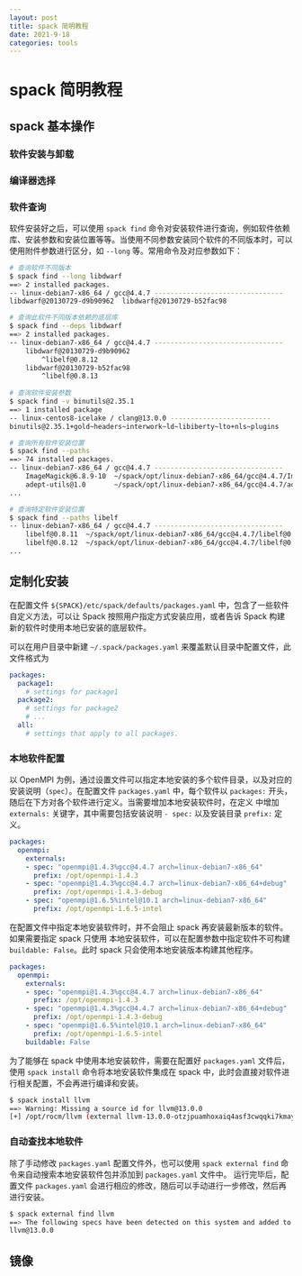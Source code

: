 ```yaml
---
layout: post
title: spack 简明教程
date: 2021-9-18
categories: tools
---
```

# spack 简明教程

## spack 基本操作

### 软件安装与卸载



### 编译器选择


### 软件查询

软件安装好之后，可以使用 `spack find` 命令对安装软件进行查询，例如软件依赖库、安装参数和安装位置等等。当使用不同参数安装同个软件的不同版本时，可以使用附件参数进行区分，如 `--long` 等。常用命令及对应参数如下：

```bash
# 查询软件不同版本
$ spack find --long libdwarf
==> 2 installed packages.
-- linux-debian7-x86_64 / gcc@4.4.7 --------------------------------
libdwarf@20130729-d9b90962  libdwarf@20130729-b52fac98

# 查询此软件不同版本依赖的底层库
$ spack find --deps libdwarf
==> 2 installed packages.
-- linux-debian7-x86_64 / gcc@4.4.7 --------------------------------
    libdwarf@20130729-d9b90962
        ^libelf@0.8.12
    libdwarf@20130729-b52fac98
        ^libelf@0.8.13
        
# 查询软件安装参数
$ spack find -v binutils@2.35.1
==> 1 installed package
-- linux-centos8-icelake / clang@13.0.0 -------------------------
binutils@2.35.1+gold~headers~interwork~ld~libiberty~lto+nls~plugins

# 查询所有软件安装位置 
$ spack find --paths 
==> 74 installed packages.
-- linux-debian7-x86_64 / gcc@4.4.7 --------------------------------
    ImageMagick@6.8.9-10  ~/spack/opt/linux-debian7-x86_64/gcc@4.4.7/ImageMagick@6.8.9-10-4df950dd
    adept-utils@1.0       ~/spack/opt/linux-debian7-x86_64/gcc@4.4.7/adept-utils@1.0-5adef8da
...

# 查询特定软件安装位置
$ spack find --paths libelf
-- linux-debian7-x86_64 / gcc@4.4.7 --------------------------------
    libelf@0.8.11  ~/spack/opt/linux-debian7-x86_64/gcc@4.4.7/libelf@0.8.11
    libelf@0.8.12  ~/spack/opt/linux-debian7-x86_64/gcc@4.4.7/libelf@0.8.12
...
```

## 定制化安装

在配置文件 `${SPACK}/etc/spack/defaults/packages.yaml` 中，包含了一些软件自定义方法，可以让 Spack 按照用户指定方式安装应用，或者告诉 Spack 构建新的软件时使用本地已安装的底层软件。

可以在用户目录中新建 `~/.spack/packages.yaml` 来覆盖默认目录中配置文件，此文件格式为 

```yaml
packages:
  package1:
    # settings for package1
  package2:
    # settings for package2
    # ...
  all:
    # settings that apply to all packages.
```

### 本地软件配置

以 OpenMPI 为例，通过设置文件可以指定本地安装的多个软件目录，以及对应的安装说明（`spec`）。在配置文件 `packages.yaml` 中，每个软件以 `packages:` 开头，随后在下方对各个软件进行定义。当需要增加本地安装软件时，在定义 中增加 `externals:` 关键字，其中需要包括安装说明 `- spec:` 以及安装目录 `prefix:` 定义。

```yaml
packages:
  openmpi:
    externals:
    - spec: "openmpi@1.4.3%gcc@4.4.7 arch=linux-debian7-x86_64"
      prefix: /opt/openmpi-1.4.3
    - spec: "openmpi@1.4.3%gcc@4.4.7 arch=linux-debian7-x86_64+debug"
      prefix: /opt/openmpi-1.4.3-debug
    - spec: "openmpi@1.6.5%intel@10.1 arch=linux-debian7-x86_64"
      prefix: /opt/openmpi-1.6.5-intel
```

在配置文件中指定本地安装软件时，并不会阻止 spack 再安装最新版本的软件。如果需要指定 spack 只使用 本地安装软件，可以在配置参数中指定软件不可构建 `buildable: False`。此时 spack 只会使用本地安装版本构建其他程序。

```yaml
packages:
  openmpi:
    externals:
    - spec: "openmpi@1.4.3%gcc@4.4.7 arch=linux-debian7-x86_64"
      prefix: /opt/openmpi-1.4.3
    - spec: "openmpi@1.4.3%gcc@4.4.7 arch=linux-debian7-x86_64+debug"
      prefix: /opt/openmpi-1.4.3-debug
    - spec: "openmpi@1.6.5%intel@10.1 arch=linux-debian7-x86_64"
      prefix: /opt/openmpi-1.6.5-intel
    buildable: False
```

为了能够在 spack 中使用本地安装软件，需要在配置好 `packages.yaml` 文件后，使用 `spack install` 命令将本地安装软件集成在 spack 中，此时会直接对软件进行相关配置，不会再进行编译和安装。

```bash
$ spack install llvm
==> Warning: Missing a source id for llvm@13.0.0
[+] /opt/rocm/llvm (external llvm-13.0.0-otzjpuamhoxaiq4asf3cwqqki7kmayv6)
```

### 自动查找本地软件

除了手动修改 `packages.yaml` 配置文件外，也可以使用 `spack external find` 命令来自动搜索本地安装软件包并添加到 `packages.yaml` 文件中。
运行完毕后，配置文件 `packages.yaml` 会进行相应的修改，随后可以手动进行一步修改，然后再进行安装。

```bash
$ spack external find llvm
==> The following specs have been detected on this system and added to /home/lilx/.spack/packages.yaml
llvm@13.0.0
```

## 镜像